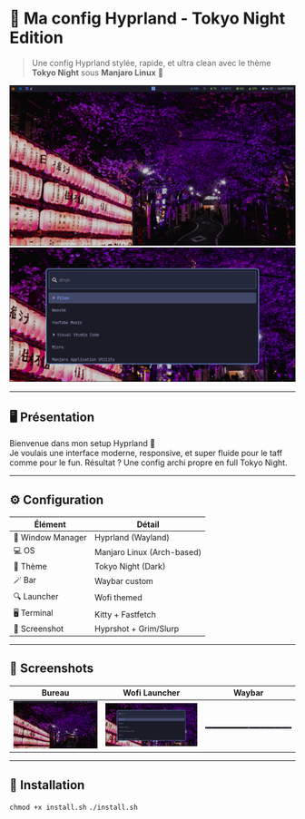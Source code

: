 # 🌃 Ma config Hyprland - Tokyo Night Edition

> Une config Hyprland stylée, rapide, et ultra clean avec le thème **Tokyo Night** sous **Manjaro Linux** 🌙

![screenshot1](assets/screen1.png)
![screenshot2](assets/screen2.png)

---

## 🖥️ Présentation

Bienvenue dans mon setup Hyprland 🎉  
Je voulais une interface moderne, responsive, et super fluide pour le taff comme pour le fun. Résultat ? Une config archi propre en full Tokyo Night.

---

## ⚙️ Configuration

| Élément         | Détail                          |
|-----------------|----------------------------------|
| 🧠 Window Manager | Hyprland (Wayland)             |
| 💻 OS             | Manjaro Linux (Arch-based)     |
| 🎨 Thème          | Tokyo Night (Dark)             |
| 🪄 Bar             | Waybar custom                  |
| 🔍 Launcher       | Wofi themed                    |
| 🖥️ Terminal       | Kitty + Fastfetch          |
| 📸 Screenshot     | Hyprshot + Grim/Slurp          |

---

## 📸 Screenshots

| Bureau | Wofi Launcher | Waybar |
|-------|---------------|--------|
| ![](assets/screen1.png) | ![](assets/screen2.png) | ![](assets/screen3.png) |

---

## 📁 Installation

`chmod +x install.sh`
`./install.sh`

